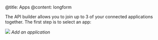 @title: Apps
@content: longform

The API builder allows you to join up to 3 of your connected applications together. The first step is to select an app:

![](https://spinrresources.blob.core.windows.net/assets/api-builder-apps-optimised.gif?raw=true)
_Add an application_